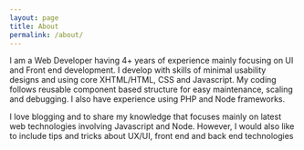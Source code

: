 ```yaml
---
layout: page
title: About
permalink: /about/
---
```


I am a Web Developer having 4+ years of experience mainly focusing on UI and
Front end development. I develop with skills of minimal usability designs and
using core XHTML/HTML, CSS and Javascript. My coding follows reusable component
based structure for easy maintenance, scaling and debugging. I also have experience
using PHP and Node frameworks.

I love blogging and to share my knowledge that focuses mainly on latest web technologies involving Javascript and Node. However, I would also like to include tips and tricks about UX/UI, front end and back end technologies
